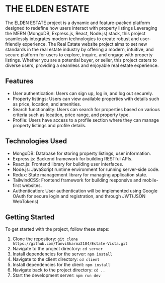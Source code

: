 # THE ELDEN ESTATE
 The ELDEN ESTATE project is a dynamic and feature-packed platform designed to redefine how users interact with property listings Leveraging the MERN (MongoDB, Express.js, React, Node.js) stack, this project seamlessly integrates modern technologies to create robust and user-friendly experience. The Real Estate website project aims to set new standards in the real estate industry by offering a modern, intuitive, and secure platform for users to explore, inquire, and engage with property listings. Whether you are a potential buyer, or seller, this project caters to diverse users, providing a seamless and enjoyable real estate experience.

## Features

- User authentication: Users can sign up, log in, and log out securely.
- Property listings: Users can view available properties with details such as price, location, and amenities.
- Search functionality: Users can search for properties based on various criteria such as location, price range, and property type.
- Profile: Users have access to a profile section where they can manage property listings and profile details.

## Technologies Used

- MongoDB: Database for storing property listings, user information.
- Express.js: Backend framework for building RESTful APIs.
- React.js: Frontend library for building user interfaces.
- Node.js: JavaScript runtime environment for running server-side code.
- Redux: State management library for managing application state.
- TailwindCSS: Frontend framework for building responsive and mobile-first websites.
- Authentication: User authentication will be implemented using Google OAuth for secure login and registration, and through JWT(JSON WebTokens)

## Getting Started

To get started with the project, follow these steps:

1. Clone the repository: `git clone https://github.com/TanviSharma2104/Estate-Vista.git`
2. Navigate to the project directory: `cd server`
3. Install dependencies for the server: `npm install`
4. Navigate to the client directory: `cd client`
5. Install dependencies for the client: `npm install`
6. Navigate back to the project directory: `cd ..`
7. Start the development server: `npm run dev`

